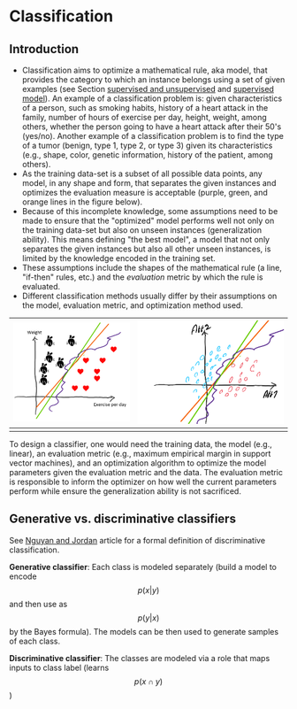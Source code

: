 # Classification

## Introduction

* Classification aims to optimize a mathematical rule, aka model, that provides the category to which an instance belongs using a set of given examples \(see Section [supervised and unsupervised](../introduction/#sec:supervisedvsunsupervised) and [supervised model](../introduction/#sec:supervisedmodels)\). An example of a classification problem is: given characteristics of a person, such as smoking habits, history of a heart attack in the family, number of hours of exercise per day, height, weight, among others, whether the person going to have a heart attack after their 50's \(yes/no\). Another example of a classification problem is to find the type of a tumor \(benign, type 1, type 2, or type 3\) given its characteristics \(e.g., shape, color, genetic information, history of the patient, among others\). 
* As the training data-set is a subset of all possible data points, any model, in any shape and form, that separates the given instances and optimizes the evaluation measure is acceptable \(purple, green, and orange lines in the figure below\).
* Because of this incomplete knowledge, some assumptions need to be made to ensure that the "optimized" model performs well not only on the training data-set but also on unseen instances \(generalization ability\). This means defining "the best model", a model that not only separates the given instances but also all other unseen instances, is limited by the knowledge encoded in the training set. 
* These assumptions include the shapes of the mathematical rule \(a line, "if-then" rules, etc.\) and the _evaluation_ metric by which the rule is evaluated.
* Different classification methods usually differ by their assumptions on the model, evaluation metric, and optimization method used.

| ![Fig\_class\_1](../../.gitbook/assets/classification_.PNG) | ![Fig\_class\_2](../../.gitbook/assets/image%20%283%29.png) |
| :--- | :--- |
|  |  |

To design a classifier, one would need the training data, the model \(e.g., linear\), an evaluation metric \(e.g., maximum empirical margin in support vector machines\), and an optimization algorithm to optimize the model parameters given the evaluation metric and the data. The evaluation metric is responsible to inform the optimizer on how well the current parameters perform while ensure the generalization ability is not sacrificed.

## Generative vs. discriminative classifiers

See [Nguyan and Jordan](https://ai.stanford.edu/~ang/papers/nips01-discriminativegenerative.pdf) article for a formal definition of discriminative classification.

**Generative classifier**: Each class is modeled separately \(build a model to encode $$p(x|y)$$and then use as $$p(y|x)$$ by the Bayes formula\). The models can be then used to generate samples of each class.

**Discriminative classifier**: The classes are modeled via a role that maps inputs to class label \(learns $$p(x \cap y)$$ \)





